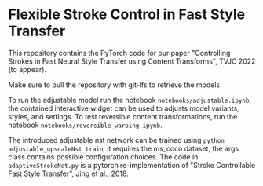 # Flexible Stroke Control in Fast Style Transfer

This repository contains the PyTorch code for our paper "Controlling Strokes in Fast Neural Style Transfer using Content Transforms", TVJC 2022 (to appear).

Make sure to pull the repository with git-lfs to retrieve the models.

To run the adjustable model run the notebook `notebooks/adjustable.ipynb`, the contained interactive widget can be used to adjusts model variants, styles, and settings.
To test reversible content transformations, run the notebook `notebooks/reversible_warping.ipynb`.

The introduced adjustable nst network can be trained using `python adjustable_upscaleNst train`, it requires the ms_coco dataset, the args class contains possible configuration choices.
The code in `adaptiveStrokeNet.py` is a pytorch re-implementation of "Stroke Controllable Fast Style Transfer", Jing et al., 2018.


